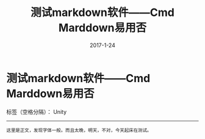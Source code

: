 ﻿---
layout: post
title:  "测试markdown软件——Cmd Marddown易用否"
date:   2017-1-24
excerpt: "null"
project: true
tag:
- Unity
comments: true
---

# 测试markdown软件——Cmd Marddown易用否

标签（空格分隔）： Unity

---

    这里是正文，发现字体一般。而且太晚，明天，不对，今天起床在测试。




